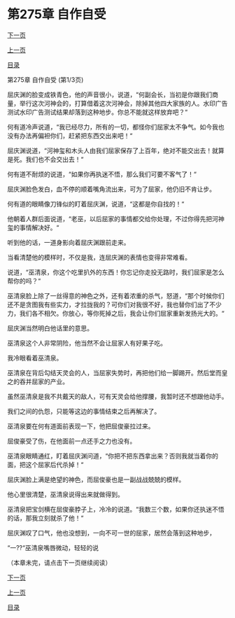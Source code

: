 <h1>第275章   自作自受</h1>
            <div><p><a href="./0823_%E7%AC%AC275%E7%AB%A0_%E8%87%AA%E4%BD%9C%E8%87%AA%E5%8F%97.md">下一页</a></p><p><a href="./0821_%E7%AC%AC274%E7%AB%A0_%E4%BA%8B%E4%B8%8E%E6%84%BF%E8%BF%9D.md">上一页</a></p><p><a href="../">目录</a></p></div>
            <div><p>第275章   自作自受 (第1/3页)</p><p>屈庆渊的脸变成铁青色，他的声音很小，说道，“何副会长，当初是你跟我们商量，举行这次河神会的，打算借着这次河神会，除掉其他四大家族的人。水印广告测试水印广告测试结果却落到这种地步。你总不能就这样放弃吧？“</p><p>何有道冷声说道，“我已经尽力，所有的一切，都怪你们屈家太不争气。如今我也没有办法再偏袒你们，赶紧把东西交出来吧！“</p><p>屈庆渊说道，“河神玺和木头人由我们屈家保存了上百年，绝对不能交出去！就算是死。我们也不会交出去！“</p><p>何有道不耐烦的说道，“如果你再执迷不悟，那么我们可要不客气了！“</p><p>屈庆渊脸色发白，血不停的顺着嘴角流出来，可为了屈家，他仍旧不肯让步。</p><p>何有道的眼睛像刀锋似的盯着屈庆渊，说道，“这都是你自找的！“</p><p>他朝着人群后面说道，“老巫，以后屈家的事情都交给你处理，不过你得先把河神玺的事情解决好。“</p><p>听到他的话，一道身影向着屈庆渊跟前走来。</p><p>当看清楚他的模样时，不仅是我，连屈庆渊的表情也变得非常难看。</p><p>说道，“巫清泉，你这个吃里扒外的东西！你忘记你走投无路时，我们屈家是怎么帮你的吗？“</p><p>巫清泉脸上除了一丝得意的神色之外，还有着浓重的杀气，怒道，“那个时候你们还不是贪图我有些实力，才拉拢我的？可你们对我很不好，我也替你们出了不少力，我们各不相欠。你放心，等你死掉之后，我会让你们屈家重新发扬光大的。“</p><p>屈庆渊当然明白他话里的意思。</p><p>巫清泉这个人非常阴险，他当然不会让屈家人有好果子吃。</p><p>我冷眼看着巫清泉。</p><p>巫清泉在背后勾结天灵会的人，当屈家失势时，再把他们给一脚踢开。然后堂而皇之的吞并屈家的产业。</p><p>虽然巫清泉是我不共戴天的敌人，可有天灵会给他撑腰，我暂时还不想跟他动手。</p><p>我们之间的仇怨，只能等这边的事情结束之后再解决了。</p><p>巫清泉要在何有道面前表现一下，他把屈俊豪拉过来。</p><p>屈俊豪受了伤，在他面前一点还手之力也没有。</p><p>巫清泉眼睛通红，盯着屈庆渊问道，“你把不把东西拿出来？否则我就当着你的面，把这个屈家后代杀掉！“</p><p>屈庆渊脸上满是绝望的神色，而屈俊豪也是一副战战兢兢的模样。</p><p>他心里很清楚，巫清泉说得出来就做得到。</p><p>巫清泉把宝剑横在屈俊豪脖子上，冷冷的说道。“我数三个数，如果你还执迷不悟的话，那我立刻就杀了他！“</p><p>屈庆渊叹了口气，他也没想到，一向不可一世的屈家，居然会落到这种地步，</p><p>“一??“巫清泉嘴唇微动，轻轻的说</p><p>（本章未完，请点击下一页继续阅读）</p></div>
            <div><p><a href="./0823_%E7%AC%AC275%E7%AB%A0_%E8%87%AA%E4%BD%9C%E8%87%AA%E5%8F%97.md">下一页</a></p><p><a href="./0821_%E7%AC%AC274%E7%AB%A0_%E4%BA%8B%E4%B8%8E%E6%84%BF%E8%BF%9D.md">上一页</a></p><p><a href="../">目录</a></p></div>
